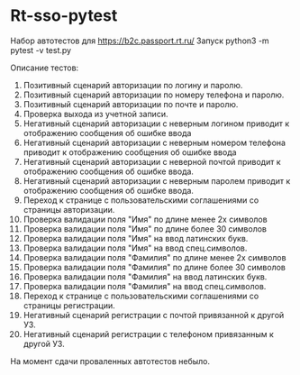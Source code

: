 # Rt-sso-pytest
Набор автотестов для https://b2c.passport.rt.ru/
Запуск python3 -m pytest -v test.py

Описание тестов:
1. Позитивный сценарий авторизации по логину и паролю.
2. Позитивный сценарий авторизации по номеру телефона и паролю.
3. Позитивный сценарий авторизации по почте и паролю.
4. Проверка выхода из учетной записи.
5. Негативный сценарий авторизации с неверным логином приводит к отображению сообщения об ошибке ввода
6. Негативный сценарий авторизации с неверным номером телефона приводит к отображению сообщения об ошибке ввода
7. Негативный сценарий авторизации с неверной почтой приводит к отображению сообщения об ошибке ввода.
8. Негативный сценарий авторизации с неверным паролем приводит к отображению сообщения об ошибке ввода.
9. Переход к странице с пользовательскими соглашениями со страницы авторизации.
10. Проверка валидации поля "Имя" по длине менее 2х символов
11. Проверка валидации поля "Имя" по длине более 30 символов
12. Проверка валидации поля "Имя" на ввод латинских букв.
13. Проверка валидации поля "Имя" на ввод спец.символов.
14. Проверка валидации поля "Фамилия" по длине менее 2х символов
15. Проверка валидации поля "Фамилия" по длине более 30 символов
16. Проверка валидации поля "Фамилия" на ввод латинских букв.
17. Проверка валидации поля "Фамилия" на ввод спец.символов.
18. Переход к странице с пользовательскими соглашениями со страницы регистрации.
19. Негативный сценарий регистрации с почтой привязанной к другой УЗ.
19. Негативный сценарий регистрации с телефоном привязанным к другой УЗ.

На момент сдачи проваленных автотестов небыло.